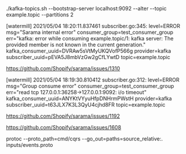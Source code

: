 ./kafka-topics.sh --bootstrap-server localhost:9092 --alter --topic example.topic --partitions 2

[watermill] 2021/05/04 18:20:11.837461 subscriber.go:345: 	level=ERROR msg="Sarama internal error" consumer_group=test_consumer_group err="kafka: error while consuming example.topic/1: kafka server: The provided member is not known in the current generation." kafka_consumer_uuid=DVRAw5sVtMyUKQVofP566g provider=kafka subscriber_uuid=pEVA5J8mbVzGw2gCfLYwtD topic=example.topic 

https://github.com/Shopify/sarama/issues/1310

[watermill] 2021/05/04 18:19:30.810412 subscriber.go:312: 	level=ERROR msg="Group consume error" consumer_group=test_consumer_group err="read tcp 127.0.0.1:36258->127.0.0.1:9092: i/o timeout" kafka_consumer_uuid=ANYKtVYyuHfpDNHrmPWstH provider=kafka subscriber_uuid=t63JLX7K3L3QyU4cjhd8FR topic=example.topic 

https://github.com/Shopify/sarama/issues/1192


https://github.com/Shopify/sarama/issues/1608


protoc --proto_path=cmd/cqrs --go_out=paths=source_relative:. inputs/events.proto